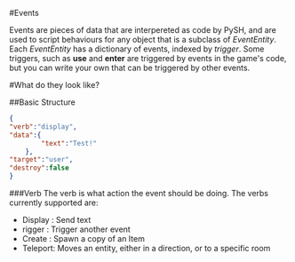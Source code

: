 #Events

Events are pieces of data that are interpereted as code by PySH, and are used to script behaviours for any object that is a subclass of *EventEntity*.
Each *EventEntity* has a dictionary of events, indexed by *trigger*. Some triggers, such as **use** and **enter** are triggered by events in the game's code, but you can write your own that can be triggered by other events.

#What do they look like?

##Basic Structure

````json
{
"verb":"display",
"data":{     
		"text":"Test!"
	},
"target":"user",
"destroy":false 
}
````

###Verb
The verb is what action the event should be doing. The verbs currently supported are:

* Display : Send text
* rigger : Trigger another event
* Create  : Spawn a copy of an Item
* Teleport: Moves an entity, either in a direction, or to a specific room
